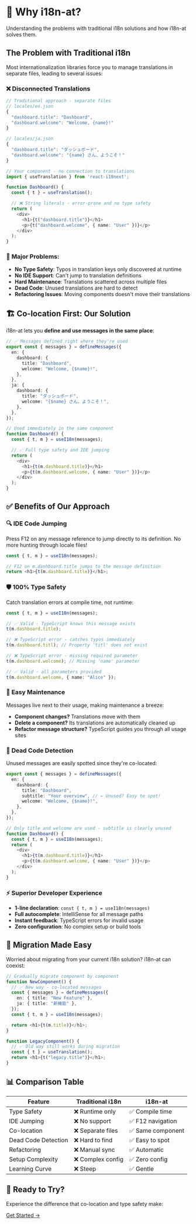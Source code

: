 # 🎯 Why i18n-at?

Understanding the problems with traditional i18n solutions and how i18n-at solves them.

## The Problem with Traditional i18n

Most internationalization libraries force you to manage translations in separate files, leading to several issues:

### ❌ **Disconnected Translations**

```typescript
// Traditional approach - separate files
// locales/en.json
{
  "dashboard.title": "Dashboard",
  "dashboard.welcome": "Welcome, {name}!"
}

// locales/ja.json
{
  "dashboard.title": "ダッシュボード",
  "dashboard.welcome": "{name} さん、ようこそ！"
}

// Your component - no connection to translations
import { useTranslation } from 'react-i18next';

function Dashboard() {
  const { t } = useTranslation();

  // ❌ String literals - error-prone and no type safety
  return (
    <div>
      <h1>{t("dashboard.title")}</h1>
      <p>{t("dashboard.welcome", { name: "User" })}</p>
    </div>
  );
}
```

### 🚫 **Major Problems:**

- **No Type Safety**: Typos in translation keys only discovered at runtime
- **No IDE Support**: Can't jump to translation definitions
- **Hard Maintenance**: Translations scattered across multiple files
- **Dead Code**: Unused translations are hard to detect
- **Refactoring Issues**: Moving components doesn't move their translations

## 🏗️ **Co-location First**: Our Solution

i18n-at lets you **define and use messages in the same place**:

```typescript
// ✅ Messages defined right where they're used
export const { messages } = defineMessages({
  en: {
    dashboard: {
      title: "Dashboard",
      welcome: "Welcome, {$name}!",
    },
  },
  ja: {
    dashboard: {
      title: "ダッシュボード",
      welcome: "{$name} さん、ようこそ！",
    },
  },
});

// Used immediately in the same component
function Dashboard() {
  const { t, m } = useI18n(messages);

  // ✅ Full type safety and IDE jumping
  return (
    <div>
      <h1>{t(m.dashboard.title)}</h1>
      <p>{t(m.dashboard.welcome, { name: "User" })}</p>
    </div>
  );
}
```

## ✅ Benefits of Our Approach

### 🔍 **IDE Code Jumping**

Press F12 on any message reference to jump directly to its definition. No more hunting through locale files!

```typescript
const { t, m } = useI18n(messages);

// F12 on m.dashboard.title jumps to the message definition
return <h1>{t(m.dashboard.title)}</h1>;
```

### 🛡️ **100% Type Safety**

Catch translation errors at compile time, not runtime:

```typescript
const { t, m } = useI18n(messages);

// ✅ Valid - TypeScript knows this message exists
t(m.dashboard.title);

// ❌ TypeScript error - catches typos immediately
t(m.dashboard.titl); // Property 'titl' does not exist

// ❌ TypeScript error - missing required parameter
t(m.dashboard.welcome); // Missing 'name' parameter

// ✅ Valid - all parameters provided
t(m.dashboard.welcome, { name: "Alice" });
```

### 🎯 **Easy Maintenance**

Messages live next to their usage, making maintenance a breeze:

- **Component changes?** Translations move with them
- **Delete a component?** Its translations are automatically cleaned up
- **Refactor message structure?** TypeScript guides you through all usage sites

### 🧹 **Dead Code Detection**

Unused messages are easily spotted since they're co-located:

```typescript
export const { messages } = defineMessages({
  en: {
    dashboard: {
      title: "Dashboard",
      subtitle: "Your overview", // ← Unused? Easy to spot!
      welcome: "Welcome, {$name}!",
    },
  },
});

// Only title and welcome are used - subtitle is clearly unused
function Dashboard() {
  const { t, m } = useI18n(messages);
  return (
    <div>
      <h1>{t(m.dashboard.title)}</h1>
      <p>{t(m.dashboard.welcome, { name: "User" })}</p>
    </div>
  );
}
```

### ⚡ **Superior Developer Experience**

- **1-line declaration**: `const { t, m } = useI18n(messages)`
- **Full autocomplete**: IntelliSense for all message paths
- **Instant feedback**: TypeScript errors for invalid usage
- **Zero configuration**: No complex setup or build tools

## 🔄 **Migration Made Easy**

Worried about migrating from your current i18n solution? i18n-at can coexist:

```typescript
// Gradually migrate component by component
function NewComponent() {
  // ✅ New way - co-located messages
  const { messages } = defineMessages({
    en: { title: "New Feature" },
    ja: { title: "新機能" },
  });
  const { t, m } = useI18n(messages);

  return <h1>{t(m.title)}</h1>;
}

function LegacyComponent() {
  // ✅ Old way still works during migration
  const { t } = useTranslation();
  return <h1>{t("legacy.title")}</h1>;
}
```

## 📊 **Comparison Table**

| Feature             | Traditional i18n  | i18n-at           |
| ------------------- | ----------------- | ----------------- |
| Type Safety         | ❌ Runtime only   | ✅ Compile time   |
| IDE Jumping         | ❌ No support     | ✅ F12 navigation |
| Co-location         | ❌ Separate files | ✅ Same component |
| Dead Code Detection | ❌ Hard to find   | ✅ Easy to spot   |
| Refactoring         | ❌ Manual sync    | ✅ Automatic      |
| Setup Complexity    | ❌ Complex config | ✅ Zero config    |
| Learning Curve      | ❌ Steep          | ✅ Gentle         |

## 🚀 **Ready to Try?**

Experience the difference that co-location and type safety make:

[Get Started →](/quick-start)

